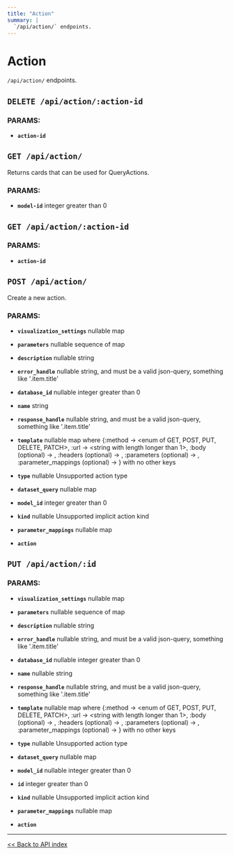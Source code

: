 ```yaml
---
title: "Action"
summary: |
  `/api/action/` endpoints.
---
```


# Action

`/api/action/` endpoints.

## `DELETE /api/action/:action-id`

### PARAMS:

*  **`action-id`**

## `GET /api/action/`

Returns cards that can be used for QueryActions.

### PARAMS:

*  **`model-id`** integer greater than 0

## `GET /api/action/:action-id`

### PARAMS:

*  **`action-id`**

## `POST /api/action/`

Create a new action.

### PARAMS:

*  **`visualization_settings`** nullable map

*  **`parameters`** nullable sequence of map

*  **`description`** nullable string

*  **`error_handle`** nullable string, and must be a valid json-query, something like '.item.title'

*  **`database_id`** nullable integer greater than 0

*  **`name`** string

*  **`response_handle`** nullable string, and must be a valid json-query, something like '.item.title'

*  **`template`** nullable map where {:method -> <enum of GET, POST, PUT, DELETE, PATCH>, :url -> <string with length longer than 1>, :body (optional) -> <nullable string>, :headers (optional) -> <nullable string>, :parameters (optional) -> <nullable sequence of map>, :parameter_mappings (optional) -> <nullable map>} with no other keys

*  **`type`** nullable Unsupported action type

*  **`dataset_query`** nullable map

*  **`model_id`** integer greater than 0

*  **`kind`** nullable Unsupported implicit action kind

*  **`parameter_mappings`** nullable map

*  **`action`**

## `PUT /api/action/:id`

### PARAMS:

*  **`visualization_settings`** nullable map

*  **`parameters`** nullable sequence of map

*  **`description`** nullable string

*  **`error_handle`** nullable string, and must be a valid json-query, something like '.item.title'

*  **`database_id`** nullable integer greater than 0

*  **`name`** nullable string

*  **`response_handle`** nullable string, and must be a valid json-query, something like '.item.title'

*  **`template`** nullable map where {:method -> <enum of GET, POST, PUT, DELETE, PATCH>, :url -> <string with length longer than 1>, :body (optional) -> <nullable string>, :headers (optional) -> <nullable string>, :parameters (optional) -> <nullable sequence of map>, :parameter_mappings (optional) -> <nullable map>} with no other keys

*  **`type`** nullable Unsupported action type

*  **`dataset_query`** nullable map

*  **`model_id`** nullable integer greater than 0

*  **`id`** integer greater than 0

*  **`kind`** nullable Unsupported implicit action kind

*  **`parameter_mappings`** nullable map

*  **`action`**

---

[<< Back to API index](../api-documentation.md)